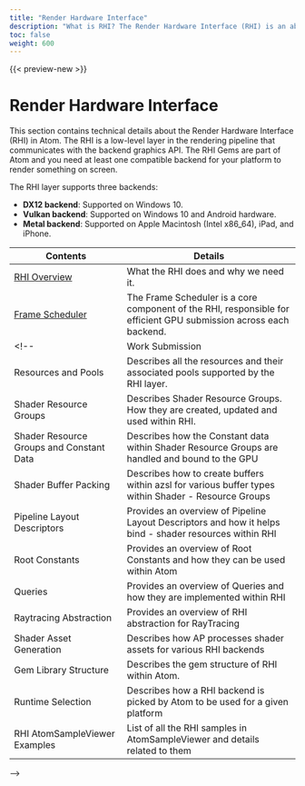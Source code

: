 ```yaml
---
title: "Render Hardware Interface"
description: "What is RHI? The Render Hardware Interface (RHI) is an abstraction layer over several platform-specific graphics APIs."
toc: false
weight: 600
---
```


{{< preview-new >}}

# Render Hardware Interface
This section contains technical details about the Render Hardware Interface (RHI) in Atom. The RHI is a low-level layer in the rendering pipeline that communicates with the backend graphics API. The RHI Gems are part of Atom and you need at least one compatible backend for your platform to render something on screen. 

The RHI layer supports three backends:
- **DX12 backend**: Supported on Windows 10.
- **Vulkan backend**: Supported on Windows 10 and Android hardware.
- **Metal backend**: Supported on Apple Macintosh (Intel x86_64), iPad, and iPhone.


| Contents                        | Details |
|--------------------------------------|---------|
| [RHI Overview](rhi.md) | What the RHI does and why we need it. |
| [Frame Scheduler](frame-scheduler.md) | The Frame Scheduler is a core component of the RHI, responsible for efficient GPU submission across each backend. | 
<!-- | Work Submission | Describes the API used to submit work to the GPU. This includes draw, dispatch, blit or ray tracing work |
| Resources and Pools | Describes all the resources and their associated pools supported by the RHI layer. |
| Shader Resource Groups | Describes Shader Resource Groups. How they are created, updated and used within RHI. |
| Shader Resource Groups and Constant Data | Describes how the Constant data within Shader Resource Groups are handled and bound to the GPU |
| Shader Buffer Packing | Describes how to create buffers within azsl for various buffer types within Shader - Resource Groups |
| Pipeline Layout Descriptors | Provides an overview of Pipeline Layout Descriptors and how it helps bind - shader resources within RHI |
| Root Constants | Provides an overview of Root Constants and how they can be used within Atom |
| Queries | Provides an overview of Queries and how they are implemented within RHI |
| Raytracing Abstraction | Provides an overview of RHI abstraction for RayTracing |
| Shader Asset Generation | Describes how AP processes shader assets for various RHI backends |
| Gem Library Structure | Describes the gem structure of RHI within Atom. |
| Runtime Selection | Describes how a RHI backend is picked by Atom to be used for a given platform |
| RHI AtomSampleViewer Examples | List of all the RHI samples in AtomSampleViewer and details related to them  |
 -->